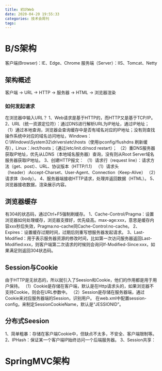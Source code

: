 ```yaml
---
title: 初识Web
date: 2020-04-20 19:55:33
categories: 技术会周刊
tags:
---
```


# B/S架构
客户端(Browser)：IE、Edge、Chrome
服务端（Server）：IIS、Tomcat、Netty

## 架构概述
客户端 -> URL -> HTTP -> 服务器 -> HTML -> 浏览器渲染

### 如何发起请求
在浏览器中输入URL？
1、Web请求是基于HTTP的，而HTTP又是基于TCP/IP。
2、URL（统一资源定位符）：通过DNS进行解析URL为IP地址，通过IP地址；
（1）通过本地查询，浏览器会查询缓存中是否有域名对应的IP地址；没有则‪查找操作系统中对应的域名访问地址，Windows：C:\Windows\System32\drivers\etc\hosts（使用ipconfig/flushdns 刷新缓存），Linux：/ect/hosts；（通过/etc/init.d/nscd restart）；
（2）重DNS服务器获取IP地址，优先从LDNS（本地域名服务器）查询，没有则从Root Server域名服务器获取IP地址。
3、创建HTTP报文：
（1）请求行（request line）：请求方法（get、post）、URL、协议版本（HTTP/1.1）
（1）请求头（header）:Accept-Charset、User-Agent、Connection（Keep-Alive）
（2）请求体（body）。
4、服务器端接收HTTP请求，处理并返回数据（HTML）。
5、浏览器接收数据，渲染展示内容。

## 浏览器缓存
有304的状态码，通过Ctrl+F5强制刷缓存。
1、Cache-Control/Pragma：设置浏览器如何处理缓存，浏览器支撑好，优先级高。max-age:xxx，意思是缓存内容xxx秒后失效，Pragma:no-cache同Cache-Control:no-cache。
2、Expires：设置缓存过期时间，过期后则重写想服务器发起请求。
3、Last-Modified：用于表示服务器资源的修改时间，比如第一次访问服务器返回Last-Modified:xxx，则客户端第二次请求的时候则会询问If-Modified-Since:xxx，如果满足则返回304状态码。

## Session与Cookie
由于HTTP是无状态的，所以就引入了Seesion和Cookie，他们的作用都是用于用户保持。
（1）Cookie是存储在客户端，默认是在Http请求头的，如果浏览器不支持Cookie，则会在URL参数中。
（2）Session是存储在服务器端，通过Cookie来对应服务器端的Session，识别用户。 在web.xml中配置session-config，来制定SessionCookieName，默认是“JESSIONID”。

## 分布式Seesion
1、简单粗暴：存储在客户端Cookie中，但缺点不太多，不安全、客户端限制等。
2、IPHash：保证某一个客户端IP始终访问一个后端服务器。
3、Session共享：

# SpringMVC架构
